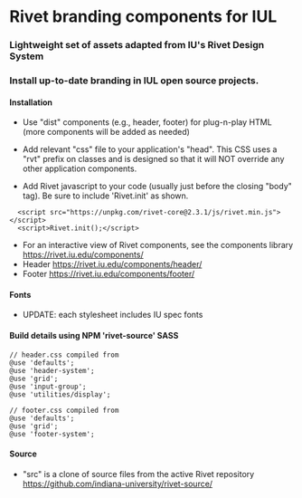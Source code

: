 # Rivet branding components for IUL

### Lightweight set of assets adapted from IU's Rivet Design System       
### Install up-to-date branding in IUL open source projects.

#### Installation
- Use "dist" components (e.g., header, footer) for plug-n-play HTML (more components will be added as needed)      
- Add relevant "css" file to your application's "head". This CSS uses a "rvt" prefix on classes and is designed so that it will NOT override any other application components.   

- Add Rivet javascript to your code (usually just before the closing "body" tag). Be sure to include 'Rivet.init' as shown. 
```  
  <script src="https://unpkg.com/rivet-core@2.3.1/js/rivet.min.js"></script>
  <script>Rivet.init();</script>
```       
- For an interactive view of Rivet components, see the components library https://rivet.iu.edu/components/
- Header https://rivet.iu.edu/components/header/
- Footer https://rivet.iu.edu/components/footer/

#### Fonts
- UPDATE: each stylesheet includes IU spec fonts 

#### Build details using NPM 'rivet-source' SASS
```
// header.css compiled from  
@use 'defaults';  
@use 'header-system';  
@use 'grid';  
@use 'input-group'; 
@use 'utilities/display'; 

// footer.css compiled from  
@use 'defaults';  
@use 'grid';
@use 'footer-system';  
```

#### Source
- "src" is a clone of source files from the active Rivet repository https://github.com/indiana-university/rivet-source/ 
